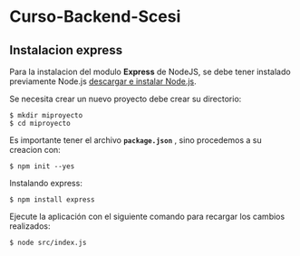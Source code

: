 # Curso-Backend-Scesi
## Instalacion express
Para la instalacion del modulo **Express** de NodeJS, se debe tener instalado previamente Node.js [descargar e instalar Node.js](https://nodejs.org/en/download/).

Se necesita crear un nuevo proyecto debe crear su directorio:

```console
$ mkdir miproyecto
$ cd miproyecto
```
Es importante tener el archivo **`package.json`** , sino procedemos a su creacion con:
```console
$ npm init --yes 
```
Instalando express:
```console
$ npm install express
```


Ejecute la aplicación con el siguiente comando para recargar los cambios realizados:
```console
$ node src/index.js
```
